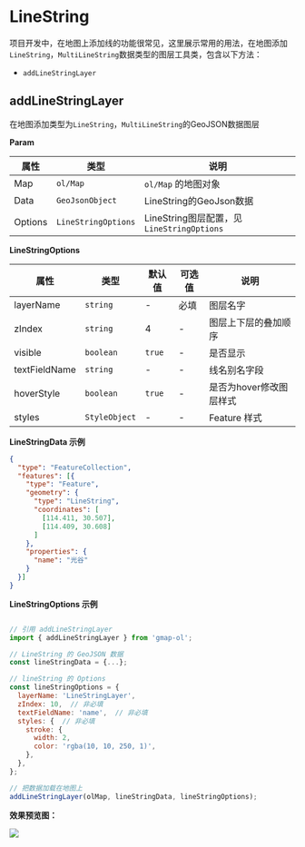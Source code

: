 # LineString

项目开发中，在地图上添加线的功能很常见，这里展示常用的用法，在地图添加`LineString`，`MultiLineString`数据类型的图层工具类，包含以下方法：
- `addLineStringLayer`

## addLineStringLayer
在地图添加类型为`LineString`，`MultiLineString`的GeoJSON数据图层

**Param**

| 属性     | 类型                 | 说明                                     |
| ------- | -------------------- | ---------------------------------------- |
| Map     | `ol/Map`             | `ol/Map` 的地图对象                       |
| Data    | `GeoJsonObject`      | LineString的GeoJson数据                   |
| Options | `LineStringOptions`  | LineString图层配置，见`LineStringOptions`  |

**LineStringOptions**

| 属性            | 类型          | 默认值 | 可选值  | 说明                  |
| -------------- | ------------- | ------ | ------ | --------------------- |
| layerName      | `string`      | -      | 必填   | 图层名字               |
| zIndex         | `string`      | 4      | -      | 图层上下层的叠加顺序    |
| visible        | `boolean`     | `true` | -      | 是否显示               |
| textFieldName  | `string`      | -      | -      | 线名别名字段           |
| hoverStyle     | `boolean`     | `true` | -      | 是否为hover修改图层样式 |
| styles         | `StyleObject` | -      | -      | Feature 样式           |


**LineStringData 示例**

```json
{
  "type": "FeatureCollection",
  "features": [{
    "type": "Feature",
    "geometry": {
      "type": "LineString",
      "coordinates": [
        [114.411, 30.507],
        [114.409, 30.608]
      ]
    },
    "properties": {
      "name": "光谷"
    }
  }]
}
```

**LineStringOptions 示例**

```javascript

// 引用 addLineStringLayer
import { addLineStringLayer } from 'gmap-ol';

// LineString 的 GeoJSON 数据
const lineStringData = {...};

// lineString 的 Options
const lineStringOptions = {
  layerName: 'LineStringLayer',
  zIndex: 10,  // 非必填
  textFieldName: 'name',  // 非必填
  styles: {  // 非必填
    stroke: {
      width: 2,
      color: 'rgba(10, 10, 250, 1)',
    },
  },
};

// 把数据加载在地图上
addLineStringLayer(olMap, lineStringData, lineStringOptions);

```

**效果预览图：**

![](/images/LineString.jpg)